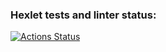 ### Hexlet tests and linter status:
[![Actions Status](https://github.com/Krutov777/python-project-lvl1/workflows/hexlet-check/badge.svg)](https://github.com/Krutov777/python-project-lvl1/actions)